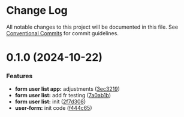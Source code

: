 # Change Log

All notable changes to this project will be documented in this file.
See [Conventional Commits](https://conventionalcommits.org) for commit guidelines.

# 0.1.0 (2024-10-22)

### Features

-   **form user list app:** adjustments ([3ec3219](https://github.com/paulAlexSerban/wbk--mern-playground/commit/3ec32195f7605756cfd54e0bd04294baccba761c))
-   **form user list:** add fr testing ([7a0ab1b](https://github.com/paulAlexSerban/wbk--mern-playground/commit/7a0ab1b82974d308834f7becf75346c95af31a54))
-   **form user list:** init ([2f7d308](https://github.com/paulAlexSerban/wbk--mern-playground/commit/2f7d3080cac2480a6bfb932f538f663482637b63))
-   **user-form:** init code ([f444c65](https://github.com/paulAlexSerban/wbk--mern-playground/commit/f444c6574ad5fe621ea0ee3dc9b2fdf2388ab867))
